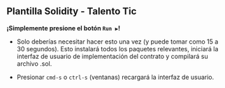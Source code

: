 ## Plantilla Solidity - Talento Tic
**¡Simplemente presione el botón `Run ▶️`!**

- Solo deberías necesitar hacer esto una vez (y puede tomar como 15 a 30 segundos). Esto instalará todos los paquetes relevantes, iniciará la interfaz de usuario de implementación del contrato y compilará su archivo .sol.

- Presionar `cmd-s` o `ctrl-s` (ventanas) recargará la interfaz de usuario.